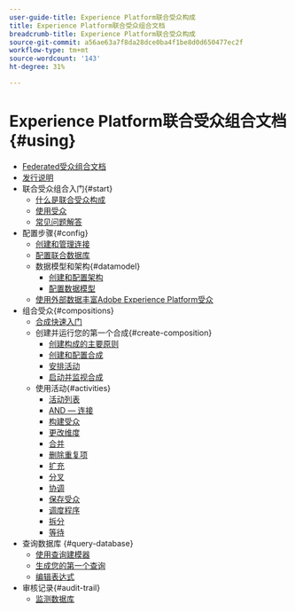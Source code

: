 ```yaml
---
user-guide-title: Experience Platform联合受众构成
title: Experience Platform联合受众组合文档
breadcrumb-title: Experience Platform联合受众构成
source-git-commit: a56ae63a7f8da28dce0ba4f1be8d0d650477ec2f
workflow-type: tm+mt
source-wordcount: '143'
ht-degree: 31%

---
```



# Experience Platform联合受众组合文档 {#using}

+ [Federated受众组合文档](home.md)
+ [发行说明](start/release-notes.md)
+ 联合受众组合入门{#start}
   + [什么是联合受众构成](start/get-started.md)
   + [使用受众](start/audiences.md)
   + [常见问题解答](start/faq.md)
+ 配置步骤{#config}
   + [创建和管理连接](connections/connections.md)
   + [配置联合数据库](connections/federated-db.md)
   + 数据模型和架构{#datamodel}
      + [创建和配置架构](customer/schemas.md)
      + [配置数据模型](data-management/gs-models.md)
   + [使用外部数据丰富Adobe Experience Platform受众](connections/destinations.md)
+ 组合受众{#compositions}
   + [合成快速入门](compositions/gs-compositions.md)
   + 创建并运行您的第一个合成{#create-composition}
      + [创建构成的主要原则](compositions/gs-composition-creation.md)
      + [创建和配置合成](compositions/create-composition.md)
      + [安排活动](compositions/orchestrate-activities.md)
      + [启动并监视合成](compositions/start-monitor-composition.md)
   + 使用活动{#activities}
      + [活动列表](compositions/activities/about-activities.md)
      + [AND — 连接](compositions/activities/and-join.md)
      + [构建受众](compositions/activities/build-audience.md)
      + [更改维度](compositions/activities/change-dimension.md)
      + [合并](compositions/activities/combine.md)
      + [删除重复项](compositions/activities/deduplication.md)
      + [扩充](compositions/activities/enrichment.md)
      + [分叉](compositions/activities/fork.md)
      + [协调](compositions/activities/reconciliation.md)
      + [保存受众](compositions/activities/save-audience.md)
      + [调度程序](compositions/activities/scheduler.md)
      + [拆分](compositions/activities/split.md)
      + [等待](compositions/activities/wait.md)
+ 查询数据库 {#query-database}
   + [使用查询建模器](query/query-modeler-overview.md)
   + [生成您的第一个查询](query/build-query.md)
   + [编辑表达式](query/expression-editor.md)
+ 审核记录{#audit-trail}
   + [监测数据库](admin/audit-trail.md)
